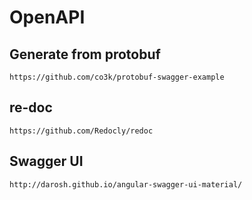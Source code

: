 # OpenAPI

## Generate from protobuf

```
https://github.com/co3k/protobuf-swagger-example
```

## re-doc
```
https://github.com/Redocly/redoc
```

## Swagger UI
```
http://darosh.github.io/angular-swagger-ui-material/
```

